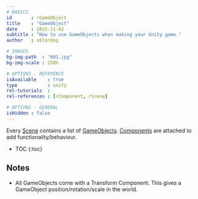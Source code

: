 ```yaml
---
# BASICS
id       : rGameObject
title    : "GameObject"
date     : 2015-11-02
subtitle : "How to use GameObjects when making your Unity game."
author   : aStardog

# IMAGES
bg-img-path  : "001.jpg"
bg-img-scale : 250%

# OPTIONS - REFERENCE
isAvailable    : true
type           : unity
rel-tutorials  : 
rel-references : [rComponent, rScene]

# OPTIONS - GENERAL
isHidden : false
---
```

Every <a href="{{ site.url }}{{ site.url-references-unity }}scene">Scene</a> contains a list of <a href="http://docs.unity3d.com/ScriptReference/GameObject.html" class="external">GameObjects</a>. <a href="{{ site.url }}{{ site.url-references-unity }}component">Components</a> are attached to add functionality/behaviour.

* TOC
{:toc}

## Notes

* All GameObjects come with a Transform Component. This gives a GameObject position/rotation/scale in the world.